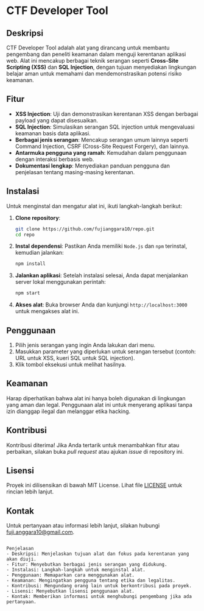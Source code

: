 # CTF Developer Tool

## Deskripsi
CTF Developer Tool adalah alat yang dirancang untuk membantu pengembang dan peneliti keamanan dalam menguji kerentanan aplikasi web. Alat ini mencakup berbagai teknik serangan seperti **Cross-Site Scripting (XSS)** dan **SQL Injection**, dengan tujuan menyediakan lingkungan belajar aman untuk memahami dan mendemonstrasikan potensi risiko keamanan.

## Fitur
- **XSS Injection**: Uji dan demonstrasikan kerentanan XSS dengan berbagai payload yang dapat disesuaikan.
- **SQL Injection**: Simulasikan serangan SQL injection untuk mengevaluasi keamanan basis data aplikasi.
- **Berbagai jenis serangan**: Mencakup serangan umum lainnya seperti Command Injection, CSRF (Cross-Site Request Forgery), dan lainnya.
- **Antarmuka pengguna yang ramah**: Kemudahan dalam penggunaan dengan interaksi berbasis web.
- **Dokumentasi lengkap**: Menyediakan panduan pengguna dan penjelasan tentang masing-masing kerentanan.

## Instalasi
Untuk menginstal dan mengatur alat ini, ikuti langkah-langkah berikut:

1. **Clone repository**:
   ```bash
   git clone https://github.com/fujianggara10/repo.git
   cd repo
   ```

2. **Instal dependensi**:
   Pastikan Anda memiliki `Node.js` dan `npm` terinstal, kemudian jalankan:
   ```bash
   npm install
   ```

3. **Jalankan aplikasi**:
   Setelah instalasi selesai, Anda dapat menjalankan server lokal menggunakan perintah:
   ```bash
   npm start
   ```

4. **Akses alat**:
   Buka browser Anda dan kunjungi `http://localhost:3000` untuk mengakses alat ini.

## Penggunaan
1. Pilih jenis serangan yang ingin Anda lakukan dari menu.
2. Masukkan parameter yang diperlukan untuk serangan tersebut (contoh: URL untuk XSS, kueri SQL untuk SQL injection).
3. Klik tombol eksekusi untuk melihat hasilnya.

## Keamanan
Harap diperhatikan bahwa alat ini hanya boleh digunakan di lingkungan yang aman dan legal. Penggunaan alat ini untuk menyerang aplikasi tanpa izin dianggap ilegal dan melanggar etika hacking.

## Kontribusi
Kontribusi diterima! Jika Anda tertarik untuk menambahkan fitur atau perbaikan, silakan buka *pull request* atau ajukan *issue* di repository ini.

## Lisensi
Proyek ini dilisensikan di bawah MIT License. Lihat file [LICENSE](LICENSE) untuk rincian lebih lanjut.

## Kontak
Untuk pertanyaan atau informasi lebih lanjut, silakan hubungi [fuji.anggara10@gmail.com](mailto:fuji.anggara10@gmail.com).

```

Penjelasan
- Deskripsi: Menjelaskan tujuan alat dan fokus pada kerentanan yang akan diuji.
- Fitur: Menyebutkan berbagai jenis serangan yang didukung.
- Instalasi: Langkah-langkah untuk menginstal alat.
- Penggunaan: Memaparkan cara menggunakan alat.
- Keamanan: Mengingatkan pengguna tentang etika dan legalitas.
- Kontribusi: Mengundang orang lain untuk berkontribusi pada proyek.
- Lisensi: Menyebutkan lisensi penggunaan alat.
- Kontak: Memberikan informasi untuk menghubungi pengembang jika ada pertanyaan.
